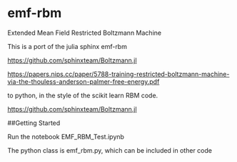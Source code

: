 # emf-rbm
Extended Mean Field Restricted Boltzmann Machine

This is a port of the julia sphinx emf-rbm 

https://github.com/sphinxteam/Boltzmann.jl

https://papers.nips.cc/paper/5788-training-restricted-boltzmann-machine-via-the-thouless-anderson-palmer-free-energy.pdf

to python, in the style of the scikit learn RBM code.

https://github.com/sphinxteam/Boltzmann.jl

##Getting Started

Run the notebook EMF_RBM_Test.ipynb

The python class is emf_rbm.py, which can be included in other code










